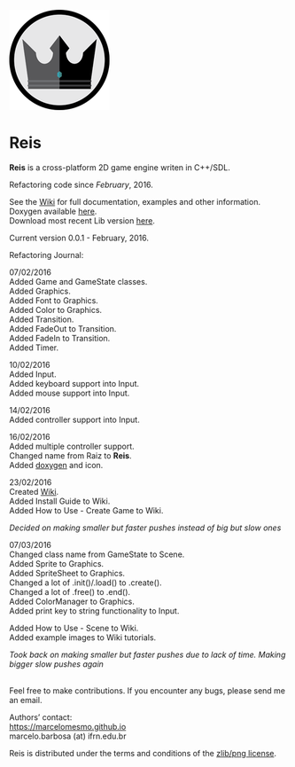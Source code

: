 ![alt tag](Reis/assets/Reis-logo-small.png)  
# Reis  
  
**Reis** is a cross-platform 2D game engine writen in C++/SDL.  
  
Refactoring code since *February*, 2016.  
  
See the [Wiki](https://github.com/marcelomesmo/Reis/wiki) for full documentation, examples and other information.  
Doxygen available [here](http://marcelomesmo.github.io/Reis-doxygen/html/index.html).  
Download most recent Lib version [here]().  
  
Current version 0.0.1 - February, 2016.  
  
Refactoring Journal:

07/02/2016  
Added Game and GameState classes.  
Added Graphics.  
Added Font to Graphics.  
Added Color to Graphics.  
Added Transition.  
Added FadeOut to Transition.  
Added FadeIn to Transition.  
Added Timer.  
  
10/02/2016  
Added Input.  
Added keyboard support into Input.  
Added mouse support into Input.  
  
14/02/2016  
Added controller support into Input.  
  
16/02/2016  
Added multiple controller support.  
Changed name from Raiz to **Reis**.  
Added [doxygen](http://marcelomesmo.github.io/Reis-doxygen/html/index.html) and icon.  

23/02/2016  
Created [Wiki](https://github.com/marcelomesmo/Reis/wiki).  
Added Install Guide to Wiki.  
Added How to Use - Create Game to Wiki.  
  
*Decided on making smaller but faster pushes instead of big but slow ones*  
  
07/03/2016  
Changed class name from GameState to Scene.  
Added Sprite to Graphics.  
Added SpriteSheet to Graphics.  
Changed a lot of .init()/.load() to .create().  
Changed a lot of .free() to .end().  
Added ColorManager to Graphics.  
Added print key to string functionality to Input.  
  
Added How to Use - Scene to Wiki.  
Added example images to Wiki tutorials.  
  
*Took back on making smaller but faster pushes due to lack of time. Making bigger slow pushes again*  
  
  </br>
Feel free to make contributions.  
If you encounter any bugs, please send me an email.  

Authors’ contact:  
https://marcelomesmo.github.io  
marcelo.barbosa (at) ifrn.edu.br   
  
Reis is distributed under the terms and conditions of the [zlib/png license](http://zlib.net/zlib_license.html).
